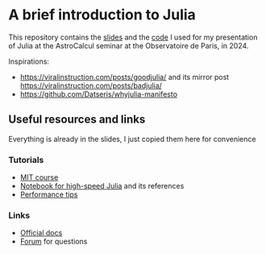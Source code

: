 # A brief introduction to Julia
This repository contains the [slides](https://github.com/Alseidon/brief_julia_talk/blob/main/diapo/diapo.pdf) and the [code](https://github.com/Alseidon/brief_julia_talk/tree/main/code) I used for my presentation of Julia at the AstroCalcul seminar at the Observatoire de Paris, in 2024.

Inspirations:
- https://viralinstruction.com/posts/goodjulia/ and its mirror post https://viralinstruction.com/posts/badjulia/
- https://github.com/Datseris/whyjulia-manifesto

## Useful resources and links
Everything is already in the slides, I just copied them here for convenience

### Tutorials
- [MIT course](https://computationalthinking.mit.edu/Spring21/)
- [Notebook for high-speed Julia](https://gdalle.github.io/JuliaPerf-CERMICS/) and its references
- [Performance tips](https://docs.julialang.org/en/v1/manual/performance-tips/)

### Links
- [Official docs](https://docs.julialang.org/en/v1/)
- [Forum](https://discourse.julialang.org) for questions
